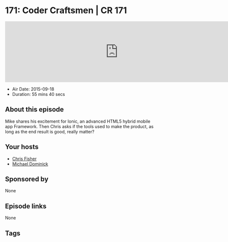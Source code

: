 # 171: Coder Craftsmen | CR 171

<iframe src="https://player.fireside.fm/v2/MLf2ZzhC+YBxSb4fX?theme=dark" width="740" height="200" frameborder="0" scrolling="no"></iframe>

* Air Date: 2015-09-18
* Duration: 55 mins 40 secs

## About this episode

Mike shares his excitement for Ionic, an advanced HTML5 hybrid mobile app Framework. Then Chris asks if the tools used to make the product, as long as the end result is good, really matter?

## Your hosts
* [Chris Fisher](https://coder.show/hosts/chrislas)
* [Michael Dominick](https://coder.show/hosts/michael)

## Sponsored by

None



## Episode links

None



## Tags

